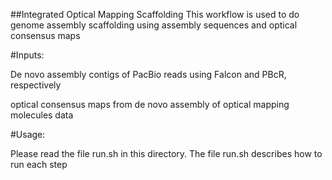 ##Integrated Optical Mapping Scaffolding
This workflow is used to do genome assembly scaffolding using assembly sequences and optical consensus maps

#Inputs:

De novo assembly contigs of PacBio reads using Falcon and PBcR, respectively

optical consensus maps from de novo assembly of optical mapping molecules data

#Usage:

Please read the file run.sh in this directory. The file run.sh describes how to run each step 
